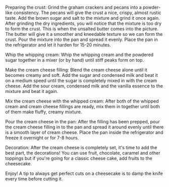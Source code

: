 Preparing the crust:
Grind the graham crackers and pecans into a powder-like consistency. The pecans will give the crust a nice, crispy, almost rustic taste. Add the brown sugar and salt to the mixture and grind it once again. After grinding the dry ingredients, you will notice that the mixture is too dry to form the crust. This is when the unsalted butter comes into the picture. The butter will give it a smoother and kneedable texture so we can form the crust. Pour the mixture into the pan and spread it evenly. Place the pan in the refrigerator and let it harden for 15-20 minutes.

Whip the whipping cream:
Whip the whipping cream and the powdered sugar together in a mixer (or by hand) until stiff peaks form on top.

Make the cream cheese filling:
Blend the cream cheese alone until it becomes creamy and soft. Add the sugar and condensed milk and beat it on a medium speed until the sugar is completely mixed in with the cream cheese. Add the sour cream, condensed milk and the vanilla essence to the mixture and beat it again.

Mix the cream cheese with the whipped cream:
After both of the whipped cream and cream cheese fillings are ready, mix them in together until both of them make fluffy, creamy mixture. 

Pour the cream cheese in the pan:
After the filling has been prepped, pour the cream cheese filling in to the pan and spread it around evenly until there is a smooth layer of cream cheese. Place the pan inside the refrigerator and freeze it overnight or for 7-8 hours.

Decoration:
After the cream cheese is completely set, it's time to add the best part, the decorations! You can use fruit, chocolate, caramel and other toppings but if you're going for a classic cheese cake, add fruits to the cheesecake. 

Enjoy!
A tip to always get perfect cuts on a cheesecake is to damp the knife every time before cutting it.